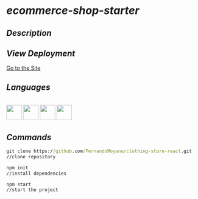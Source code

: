 # _ecommerce-shop-starter_

## _Description_

## _View Deployment_
[Go to the Site](.......)

## _Languages_

<link rel="stylesheet" href="devicon.min.css">

<div "style=inline_block"><br>
   <img width="40px" height="40px" src="https://cdn.jsdelivr.net/gh/devicons/devicon/icons/html5/html5-original-wordmark.svg" />  
   <img width="40px" height="40px" margin="5px" src="https://cdn.jsdelivr.net/gh/devicons/devicon/icons/tailwindcss/tailwindcss-plain.svg" />
   <img width="40px" height="40px" src="https://cdn.jsdelivr.net/gh/devicons/devicon/icons/javascript/javascript-original.svg" />
   <img width="40px" height="40px" src="https://cdn.jsdelivr.net/gh/devicons/devicon/icons/react/react-original.svg" />
</div>

## _Commands_

``` cmd
git clone https://github.com/FernandoMoyano/clothing-store-react.git
//clone repository
```

``` cmd
npm init
//install dependencies
```

``` cmd
npm start
//start the project
```
